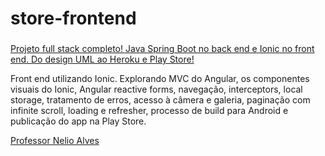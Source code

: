 # store-frontend
###
[Projeto full stack completo! Java Spring Boot no back end e Ionic no front end. Do design UML ao Heroku e Play Store!](https://www.udemy.com/course/spring-boot-ionic/)

Front end utilizando Ionic. Explorando MVC do Angular, os componentes visuais do Ionic, Angular reactive forms, navegação, interceptors, local storage, tratamento de erros, acesso à câmera e galeria, paginação com infinite scroll, loading e refresher, processo de build para Android e publicação do app na Play Store.

[Professor Nelio Alves](https://www.udemy.com/user/nelio-alves/)
